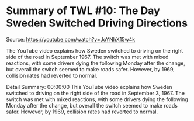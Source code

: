# Summary of TWL #10: The Day Sweden Switched Driving Directions

Source: https://youtube.com/watch?v=JoYNhX15w4k

The YouTube video explains how Sweden switched to driving on the right side of the road in September 1967. The switch was met with mixed reactions, with some drivers dying the following Monday after the change, but overall the switch seemed to make roads safer. However, by 1969, collision rates had reverted to normal.

Detail Summary: 
00:00:00
This YouTube video explains how Sweden switched to driving on the right side of the road in September 3, 1967. The switch was met with mixed reactions, with some drivers dying the following Monday after the change, but overall the switch seemed to make roads safer. However, by 1969, collision rates had reverted to normal.

